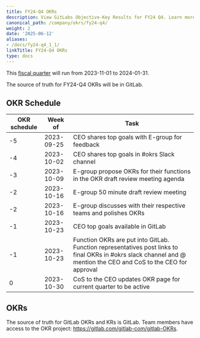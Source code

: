 ```yaml
---
title: FY24-Q4 OKRs
description: View GitLabs Objective-Key Results for FY24 Q4. Learn more here!
canonical_path: /company/okrs/fy24-q4/
weight: 2
date: '2025-06-12'
aliases:
- /docs/fy24-q4_1_1/
linkTitle: FY24-Q4 OKRs
type: docs
---
```


This [fiscal quarter](/handbook/finance/#fiscal-year) will run from 2023-11-01 to 2024-01-31.

The source of truth for FY24-Q4 OKRs will be in GitLab.

## OKR Schedule

| OKR schedule | Week of | Task |
| ------ | ------ | ------ |
| -5 | 2023-09-25 | CEO shares top goals with E-group for feedback |
| -4 | 2023-10-02 | CEO shares top goals in #okrs Slack channel |
| -3 | 2023-10-09 | E-group propose OKRs for their functions in the OKR draft review meeting agenda |
| -2 | 2023-10-16 | E-group 50 minute draft review meeting |
| -2 | 2023-10-16 | E-group discusses with their respective teams and polishes OKRs |
| -1 | 2023-10-23 | CEO top goals available in GitLab |
| -1 | 2023-10-23 | Function OKRs are put into GitLab. Function representatives post links to final OKRs in #okrs slack channel and @ mention the CEO and CoS to the CEO for approval |
| 0  | 2023-10-30 | CoS to the CEO updates OKR page for current quarter to be active |

## OKRs

The source of truth for GitLab OKRs and KRs is GitLab. Team members have access to the OKR project: https://gitlab.com/gitlab-com/gitlab-OKRs.
